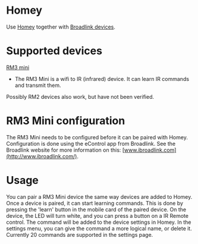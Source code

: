 # Homey

Use [Homey](https://www.athom.com/) together with [Broadlink devices](http://www.ibroadlink.com/).


# Supported devices

[RM3 mini](http://www.ibroadlink.com/rmMini3/)
- The RM3 Mini is a wifi to IR (infrared) device. It can learn IR commands and transmit them.

Possibly RM2 devices also work, but have not been verified.


# RM3 Mini configuration

The RM3 Mini needs to be configured before it can be paired with Homey.
Configuration is done using the eControl app from Broadlink. See the Broadlink website for more
information on this: [www.ibroadlink.com](http://www.ibroadlink.com/).


# Usage

You can pair a RM3 Mini device the same way devices are added to Homey.
Once a device is paired, it can start learning commands.
This is done by pressing the 'learn' button in the mobile card of the paired device.
On the device, the LED will turn white, and you can press a button on a IR Remote control.
The command will be added to the device settings in Homey. In the settings menu, you can 
give the command a more logical name, or delete it.
Currently 20 commands are supported in the settings page. 

